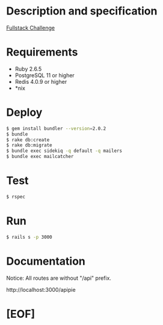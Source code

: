 # Description and specification

[Fullstack Challenge](http://bit.ly/fullstack_challenge)

# Requirements

  - Ruby 2.6.5
  - PostgreSQL 11 or higher
  - Redis 4.0.9 or higher
  - *nix
# Deploy
```sh
$ gem install bundler --version=2.0.2
$ bundle
$ rake db:create
$ rake db:migrate
$ bundle exec sidekiq -q default -q mailers
$ bundle exec mailcatcher
```
# Test
```sh
$ rspec
```
# Run
```sh
$ rails s -p 3000
```
# Documentation
Notice: All routes are without "/api" prefix.

http://localhost:3000/apipie
# [EOF]
